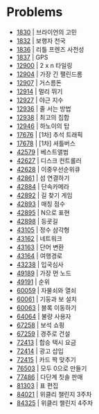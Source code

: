 # Problems

- [1830](https://programmers.co.kr/learn/courses/30/lessons/1830?language=java) | 브라이언의 고민
- [1832](https://programmers.co.kr/learn/courses/30/lessons/1832?language=java) | 보행자 천국
- [1836](https://programmers.co.kr/learn/courses/30/lessons/1836?language=java) | 리틀 프렌즈 사천성
- [1837](https://programmers.co.kr/learn/courses/30/lessons/1837?language=java) | GPS
- [12900](https://programmers.co.kr/learn/courses/30/lessons/12900?language=java) | 2 x n 타일링
- [12904](https://programmers.co.kr/learn/courses/30/lessons/12904?language=java) | 가장 긴 팰린드롬
- [12907](https://programmers.co.kr/learn/courses/30/lessons/12907?language=java) | 거스름돈
- [12914](https://programmers.co.kr/learn/courses/30/lessons/12914?language=java) | 멀리 뛰기
- [12927](https://programmers.co.kr/learn/courses/30/lessons/12927?language=java) | 야근 지수
- [12936](https://programmers.co.kr/learn/courses/30/lessons/12936?language=java) | 줄 서는 방법
- [12938](https://programmers.co.kr/learn/courses/30/lessons/12938?language=java) | 최고의 집합
- [12946](https://programmers.co.kr/learn/courses/30/lessons/12946?language=java) | 하노이의 탑
- [17676](https://programmers.co.kr/learn/courses/30/lessons/17676?language=java) | [1차] 추석 트래픽
- [17678](https://programmers.co.kr/learn/courses/30/lessons/17678?language=java) | [1차] 셔틀버스
- [42579](https://programmers.co.kr/learn/courses/30/lessons/42579?language=java) | 베스트앨범
- [42627](https://programmers.co.kr/learn/courses/30/lessons/42627?language=java) | 디스크 컨트롤러
- [42628](https://programmers.co.kr/learn/courses/30/lessons/42628?language=java) | 이중우선순위큐
- [42861](https://programmers.co.kr/learn/courses/30/lessons/42861?language=java) | 섬 연결하기
- [42884](https://programmers.co.kr/learn/courses/30/lessons/42884?language=java) | 단속카메라
- [42892](https://programmers.co.kr/learn/courses/30/lessons/42892?language=java) | 길 찾기 게임
- [42893](https://programmers.co.kr/learn/courses/30/lessons/42893?language=java) | 매칭 점수
- [42895](https://programmers.co.kr/learn/courses/30/lessons/42895?language=java) | N으로 표현
- [42898](https://programmers.co.kr/learn/courses/30/lessons/42898?language=java) | 등굣길
- [43105](https://programmers.co.kr/learn/courses/30/lessons/43105?language=java) | 정수 삼각형
- [43162](https://programmers.co.kr/learn/courses/30/lessons/43162?language=java) | 네트워크
- [43163](https://programmers.co.kr/learn/courses/30/lessons/43163?language=java) | 단어 변환
- [43164](https://programmers.co.kr/learn/courses/30/lessons/43164?language=java) | 여행경로
- [43238](https://programmers.co.kr/learn/courses/30/lessons/43238?language=java) | 입국심사
- [49189](https://programmers.co.kr/learn/courses/30/lessons/49189?language=java) | 가장 먼 노드
- [49191](https://programmers.co.kr/learn/courses/30/lessons/49191?language=java) | 순위
- [60059](https://programmers.co.kr/learn/courses/30/lessons/60059?language=java) | 자물쇠와 열쇠
- [60061](https://programmers.co.kr/learn/courses/30/lessons/60061?language=java) | 기둥과 보 설치
- [60063](https://programmers.co.kr/learn/courses/30/lessons/60063?language=java) | 블록 이동하기
- [64064](https://programmers.co.kr/learn/courses/30/lessons/64064?language=java) | 불량 사용자
- [67258](https://programmers.co.kr/learn/courses/30/lessons/67258?language=java) | 보석 쇼핑
- [67259](https://programmers.co.kr/learn/courses/30/lessons/67259?language=java) | 경주로 건설
- [72413](https://programmers.co.kr/learn/courses/30/lessons/72413?language=java) | 합승 택시 요금
- [72414](https://programmers.co.kr/learn/courses/30/lessons/72414?language=java) | 광고 삽입
- [72415](https://programmers.co.kr/learn/courses/30/lessons/72415?language=java) | 카드 짝 맞추기
- [76503](https://programmers.co.kr/learn/courses/30/lessons/76503?language=java) | 모두 0으로 만들기
- [77486](https://programmers.co.kr/learn/courses/30/lessons/77486?language=java) | 다단계 칫솔 판매
- [81303](https://programmers.co.kr/learn/courses/30/lessons/81303?language=java) | 표 편집
- [84021](https://programmers.co.kr/learn/courses/30/lessons/84021?language=java) | 위클리 챌린지 3주차
- [84325](https://programmers.co.kr/learn/courses/30/lessons/84325?language=java) | 위클리 챌린지 4주차